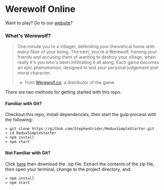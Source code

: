 # Werewolf Online

Want to play? Go to our [website](https://werewolf.selfhosted.website/)?

### What's Werewolf?

> One minute you're a Villager, defending your theoretical home with every fiber of your being. The next, you're a Werewolf, framing your friends and accusing them of wanting to destroy your village, when really it's you who's been infiltrating it all along. Each game becomes an epic phenomenon, designed to test your personal judgement and moral character. 
> - from [Werewolf.co](https://www.playwerewolf.co/), a distributor of the game

There are two methods for getting started with this repo.

#### Familiar with Git?
Checkout this repo, install dependencies, then start the gulp process with the following:

```
> git clone https://github.com/StephenGrider/ReduxSimpleStarter.git
> cd ReduxSimpleStarter
> npm install
> npm start
```

#### Not Familiar with Git?
Click [here](https://github.com/StephenGrider/ReactStarter/releases) then download the .zip file.  Extract the contents of the zip file, then open your terminal, change to the project directory, and:

```
> npm install
> npm start
```
